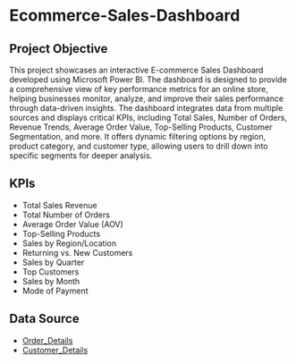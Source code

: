 # Ecommerce-Sales-Dashboard
## Project Objective
This project showcases an interactive E-commerce Sales Dashboard developed using Microsoft Power BI. The dashboard is designed to provide a comprehensive view of key performance metrics for an online store, helping businesses monitor, analyze, and improve their sales performance through data-driven insights.
The dashboard integrates data from multiple sources and displays critical KPIs, including Total Sales, Number of Orders, Revenue Trends, Average Order Value, Top-Selling Products, Customer Segmentation, and more. It offers dynamic filtering options by region, product category, and customer type, allowing users to drill down into specific segments for deeper analysis.

## KPIs
- Total Sales Revenue
- Total Number of Orders
- Average Order Value (AOV)
- Top-Selling Products
- Sales by Region/Location
- Returning vs. New Customers
- Sales by Quarter
- Top Customers
- Sales by Month
- Mode of Payment

## Data Source
- <a href="https://github.com/Aashish1Tripathi/Ecommerce-Sales-Dashboard/blob/main/Order_Details.csv">Order_Details</a>
- <a href="https://github.com/Aashish1Tripathi/Ecommerce-Sales-Dashboard/blob/main/Customer_Details.csv">Customer_Details</a>
